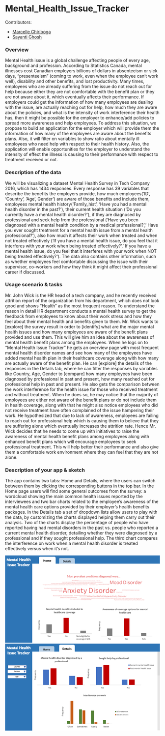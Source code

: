 # Mental_Health_Issue_Tracker

Contributors:
- [Marcelle Chiriboga](https://github.com/mchiriboga)
- [Sayanti Ghosh](https://github.com/Sayanti86)


### Overview

Mental Health issue is a global challenge affecting people of every age, background and profession. According to Statistics Canada, mental illnesses cost Canadian employers billions of dollars in absenteeism or sick days, “presenteeism” (coming to work, even when the employee can’t work well), disability and other benefits, and lost productivity. Many times, employees who are already suffering from the issue do not reach out for help because either they are not comfortable with the benefit plan or they are not aware about it, which eventually affects their performance. If employers could get the information of how many employees are dealing with the issue, are actually reaching out for help, how much they are aware about the policies, and what is the intensity of work interference their health has, then it might be possible for the employer to enhance/add policies to spread more awareness and help employees. To address this situation, we propose to build an application for the employer which will provide them the information of how many of the employees are aware about the benefits plans. Also, it will filter on variables to show ratio about mentally ill employees who need help with respect to their health history. Also, the application will enable opportunities for the employer to understand the intensity of effect the illness is causing to their performance with respect to treatment received or not.


### Description of the data

We will be visualizing a dataset Mental Health Survey in Tech Company 2016, which has 1434 responses. Every response has 39 variables that describe the benefits the employers provide, how much employees(‘ID’, ‘Country’, ‘Age’, Gender’) are aware of those benefits and include them, employees mental health history(‘Family_hist’, ‘Have you had a mental health disorder in the past?’), their current health situation (‘Do you currently have a mental health disorder?’), if they are diagnosed by professional and seek help from the professional (‘Have you been diagnosed with a mental health condition by a medical professional?’,’ Have you ever sought treatment for a mental health issue from a mental health professional?’), also how much it affects their work when treated and when not treated effectively (‘If you have a mental health issue, do you feel that it interferes with your work when being treated effectively?’,’ If you have a mental health issue, do you feel that it interferes with your work when NOT being treated effectively?‘). The data also contains other information, such as whether employees feel comfortable discussing the issue with their supervisor, co-workers and how they think it might affect their professional career if discussed.


### Usage scenario & tasks

Mr. John Wick is the HR head of a tech company, and he recently received attrition report of the organization from his department, which does not look good and shows “Health” as the most frequent reason. To understand the reason in detail HR department conducts a mental health survey to get the feedback from employees to know about their work stress and how they feel about their mental health and benefits given to them. Mr. Wick wants to [explore] the survey result in order to [identify] what are the major mental health issues and how many employees are aware of the benefit plans provided and use them. This will give him an idea about the awareness of mental health benefit plans among the employees. When he logs on to “Mental Health Issue Tracker” he gets an overview page with most frequent mental health disorder names and see how many of the employees have added mental health plan in their healthcare coverage along with how many are actually aware of the benefit plan. He can [explore] the details of the responses in the Details tab, where he can filter the responses by variables like Country, Age, Gender to [compare] how many employees have been diagnosed by professional in past and present, how many reached out for professional help in past and present. He also gets the comparison between the work interference for the health issue for those who received treatment and without treatment. When he does so, he may notice that the majority of employees are either not aware of the benefit plans or do not include them in health coverage, along with that he might also notice employees who did not receive treatment have often complained of the issue hampering their work. He hypothesized that due to lack of awareness, employees are failing to reach out for professional help which is causing them to believe that they are suffering alone which eventually increases the attrition rate. Hence Mr. Wick decides that he needs to come up with initiatives to raise the awareness of mental health benefit plans among employees along with enhanced benefit plans which will encourage employees to seek professional treatment. This will help better their performance and also give them a comfortable work environment where they can feel that they are not alone.


### Description of your app & sketch

The app contains two tabs: Home and Details, where the users can switch between them by clicking the corresponding buttons in the top bar. In the Home page users will find some general outcomes from the survey: a wordcloud showing the main common health issues reported by the interviewees and two bar charts related to the employee’s awareness of the mental health care options provided by their employer’s health benefits packages. In the Details tab a set of dropdown lists allow users to play with the data, by customizing the charts displayed helping them carry out their analysis. Two of the charts display the percentage of people who have reported having had mental disorders in the past vs. people who reported a current mental health disorder, detailing whether they were diagnosed by a professional and if they sought professional help. The third chart compares the interference on work when a mental health disorder is treated effectively versus when it’s not.

![](img/home.png)
![](img/details.png)
